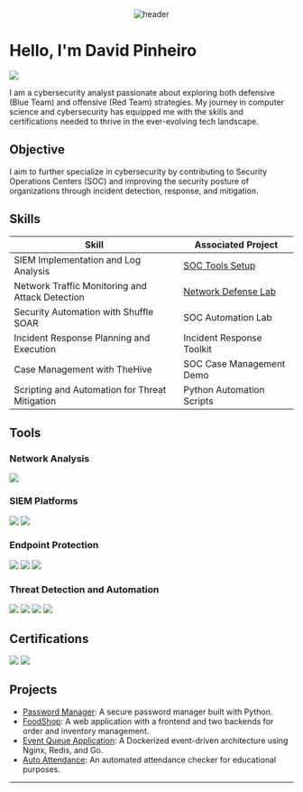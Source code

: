 <div align="center" width="100">
  <img src="https://capsule-render.vercel.app/api?color=0:1408d0,50:0860d0,100:08c4d0&height=250&section=header&text=David%20Pinheiro&fontSize=30&type=waving&fontColor=fefefe&&animation=fadeIn"
  alt="header"/>
</div>

# Hello, I'm David Pinheiro
<a href="https://linkedin.com/in/davidmbp"><img src="https://img.shields.io/badge/-LinkedIn-0072b1?&style=for-the-badge&logo=linkedin&logoColor=white" /></a>

I am a cybersecurity analyst passionate about exploring both defensive (Blue Team) and offensive (Red Team) strategies. My journey in computer science and cybersecurity has equipped me with the skills and certifications needed to thrive in the ever-evolving tech landscape.

## Objective

I aim to further specialize in cybersecurity by contributing to Security Operations Centers (SOC) and improving the security posture of organizations through incident detection, response, and mitigation.

## Skills

| Skill                                          | Associated Project         |
|------------------------------------------------|----------------------------|
| SIEM Implementation and Log Analysis           | <a href="https://github.com/alarmant0">SOC Tools Setup</a> |
| Network Traffic Monitoring and Attack Detection | <a href="https://github.com/alarmant0">Network Defense Lab</a> |
| Security Automation with Shuffle SOAR          | SOC Automation Lab |
| Incident Response Planning and Execution       | Incident Response Toolkit |
| Case Management with TheHive                   | SOC Case Management Demo |
| Scripting and Automation for Threat Mitigation | Python Automation Scripts |

## Tools

### Network Analysis
<div>
    <img src="https://img.shields.io/badge/-Wireshark-1679A7?&style=for-the-badge&logo=Wireshark&logoColor=white" />
</div>

### SIEM Platforms
<div>
    <img src="https://img.shields.io/badge/-Palo_Alto_XSIAM-0073CF?&style=for-the-badge&logo=palo-alto-networks&logoColor=white" />
    <img src="https://img.shields.io/badge/-Elastic_SIEM-005571?&style=for-the-badge&logo=Elastic&logoColor=white" />
</div>

### Endpoint Protection
<div>
    <img src="https://img.shields.io/badge/-Palo_Alto_XDR-FF6C37?&style=for-the-badge&logo=palo-alto-networks&logoColor=white" />
    <img src="https://img.shields.io/badge/-Palo_Alto_WildFire-F26724?&style=for-the-badge&logo=palo-alto-networks&logoColor=white" />
    <img src="https://img.shields.io/badge/-Palo_Alto_XSIAM-0073CF?&style=for-the-badge&logo=palo-alto-networks&logoColor=white" />
</div>

### Threat Detection and Automation
<div>
    <img src="https://img.shields.io/badge/-Splunk-000000?&style=for-the-badge&logo=Splunk&logoColor=white" />
    <img src="https://img.shields.io/badge/-Snort-CC0000?&style=for-the-badge&logo=Snort&logoColor=white" />
    <img src="https://img.shields.io/badge/-Zeek-777BB4?&style=for-the-badge&logo=Zeek&logoColor=white" />
    <img src="https://img.shields.io/badge/-Shuffle_SOAR-333333?&style=for-the-badge&logoColor=white" />
</div>

## Certifications

<div>
<img src="https://img.shields.io/badge/-Cisco_CyberOps_Associate-005FCC?&style=for-the-badge&logo=cisco&logoColor=white" />
<img src="https://img.shields.io/badge/-Introduction_to_Cybersecurity-007ACC?&style=for-the-badge&logo=cisco&logoColor=white" />
</div>

## Projects

- <a href="https://github.com/alarmant0/password-manager">Password Manager</a>: A secure password manager built with Python.  
- <a href="https://github.com/alarmant0/foodshop">FoodShop</a>: A web application with a frontend and two backends for order and inventory management.  
- <a href="https://github.com/alarmant0/event-queue">Event Queue Application</a>: A Dockerized event-driven architecture using Nginx, Redis, and Go.  
- <a href="https://github.com/alarmant0/auto-attendance">Auto Attendance</a>: An automated attendance checker for educational purposes.  

---

